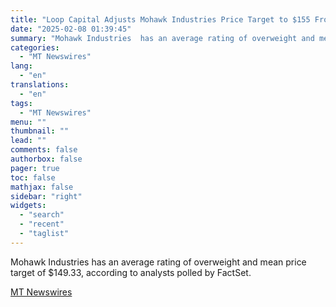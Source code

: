 ```yaml
---
title: "Loop Capital Adjusts Mohawk Industries Price Target to $155 From $180"
date: "2025-02-08 01:39:45"
summary: "Mohawk Industries  has an average rating of overweight and mean price target of $149.33, according to analysts polled by FactSet."
categories:
  - "MT Newswires"
lang:
  - "en"
translations:
  - "en"
tags:
  - "MT Newswires"
menu: ""
thumbnail: ""
lead: ""
comments: false
authorbox: false
pager: true
toc: false
mathjax: false
sidebar: "right"
widgets:
  - "search"
  - "recent"
  - "taglist"
---
```


Mohawk Industries has an average rating of overweight and mean price target of $149.33, according to analysts polled by FactSet.

[MT Newswires](https://www.tradingview.com/news/mtnewswires.com:20250207:A3312890:0/)
